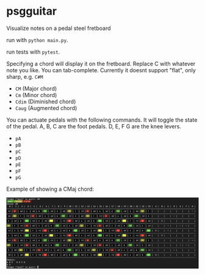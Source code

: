 # psgguitar

Visualize notes on a pedal steel fretboard

run with `python main.py`.

run tests with `pytest`.

Specifying a chord will display it on the fretboard.  Replace C with whatever note you like.  You can tab-complete.  Currently it doesnt support "flat", only sharp, e.g. `C#M`

 * `CM` (Major chord)
 * `Cm` (Minor chord)
 * `Cdim` (Diminished chord)
 * `Caug` (Augmented chord)

You can actuate pedals with the following commands. It will toggle the state of the pedal.  A, B, C are the foot pedals. D, E, F G are the knee levers.
 * `pA`
 * `pB`
 * `pC`
 * `pD`
 * `pE`
 * `pF`
 * `pG`


Example of showing a CMaj chord:

![example output](img/example_CM.png)
